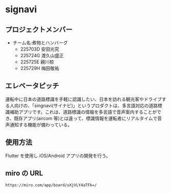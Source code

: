 # signavi

## プロジェクトメンバー

- チーム名:煮物とハンバーグ
  - 225703D 安田光究
  - 225724G 渡久山盛正
  - 225725E 親川椋
  - 225729H 梅田敬祐

## エレベータピッチ

運転中に日本の道路標識を手軽に認識したい、日本を訪れる観光客やドライブする人向けの、「singnavi(サイナビ)」というプロダクトは、多言語対応の道路標識補助アプリです。これは、道路標識の情報を多言語で音声案内することができ、既存アプリ(aircom 等)とは違って、標識情報を運転者にリアルタイムで音声通知する機能が備わっている。

## 使用方法

Flutter を使用し iOS/Android アプリの開発を行う。

## miro の URL

`https://miro.com/app/board/uXjVLY4aTFk=/`
